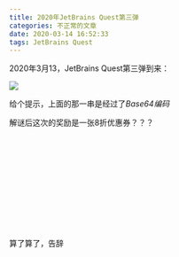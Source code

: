 ```yaml
---
title: 2020年JetBrains Quest第三弹
categories: 不正常的文章
date: 2020-03-14 16:52:33
tags: JetBrains Quest
---
```


2020年3月13，JetBrains Quest第三弹到来：

![](https://raw-1257226137.file.myqcloud.com/images/20200314165330.png)

<!-- more -->

给个提示，上面的那一串是经过了*Base64编码*

解谜后这次的奖励是一张8折优惠券？？？

<br/>
<br/>
<br/>
<br/>
<br/>
<br/>
<br/>
<br/>
<br/>
<br/>

算了算了，告辞